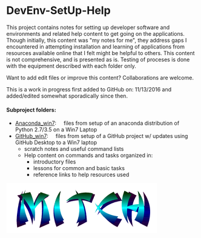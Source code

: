 # DevEnv-SetUp-Help

This project contains notes for setting up developer software and environments and related help content to get going on the applications. 
Though initially, this content was "my notes for me", they address gaps I encountered in attempting installation and learning of applications 
from resources available online that I felt might be helpful to others.  This content is not comprehensive, and is presented as is. 
Testing of proceses is done with the equipment described with each folder only.  <br/>

Want to add edit files or improve this content?  Collaborations are welcome.  

This is a work in progress first added to GitHub on:  11/13/2016 and added/edited somewhat sporadically since then.

#### Subproject folders:
- [Anaconda_win7](Anaconda_win7): &nbsp;&nbsp;&nbsp;&nbsp;files from setup of an anaconda distribution of Python 2.7/3.5 on a Win7 Laptop
- [GitHub_win7](GitHub_win7): &nbsp;&nbsp;&nbsp;&nbsp;files from setup of a GitHub project w/ updates using GitHub Desktop to a Win7 laptop
  - scratch notes and useful command lists
  - Help content on commands and tasks organized in:
    - introductory files
	- lessons for common and basic tasks
	- reference links to help resources used

![Mitch](https://github.com/TheMitchWorksPro/TestProject/blob/master/html_mitch_logo/Mitch_LogoBG.gif)

